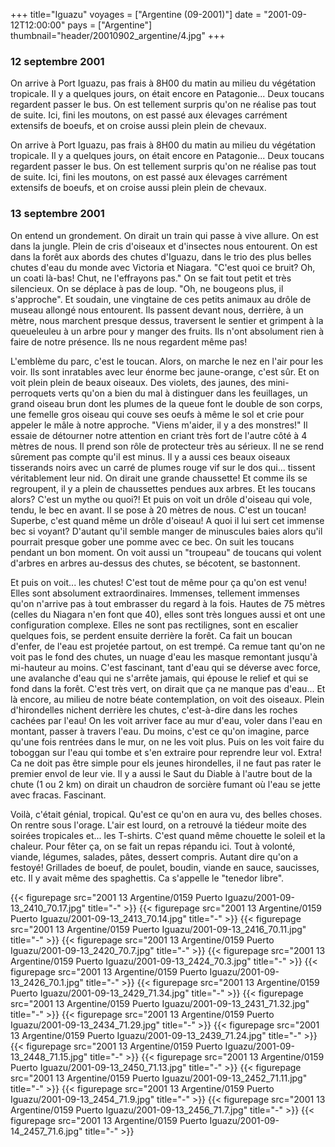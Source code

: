 +++
title="Iguazu"
voyages = ["Argentine (09-2001)"]
date = "2001-09-12T12:00:00"
pays = ["Argentine"]
thumbnail="header/20010902_argentine/4.jpg"
+++
### 12 septembre 2001

On arrive à Port Iguazu, pas frais à 8H00 du matin au milieu du végétation 
tropicale. Il y a quelques jours, on était encore en Patagonie... Deux toucans 
regardent passer le bus. On est tellement surpris qu'on ne réalise pas tout 
de suite. Ici, fini les moutons, on est passé aux élevages carrément extensifs 
de boeufs, et on croise aussi plein plein de chevaux.

On arrive à Port Iguazu, pas frais à 8H00 du matin au milieu du végétation 
tropicale. Il y a quelques jours, on était encore en Patagonie... Deux toucans 
regardent passer le bus. On est tellement surpris qu'on ne réalise pas tout 
de suite. Ici, fini les moutons, on est passé aux élevages carrément extensifs 
de boeufs, et on croise aussi plein plein de chevaux.

### 13 septembre 2001

On entend un grondement. On dirait un train qui passe à vive allure. On est 
dans la jungle. Plein de cris d'oiseaux et d'insectes nous entourent. On est 
dans la forêt aux abords des chutes d'Iguazu, dans le trio des plus belles chutes 
d'eau du monde avec Victoria et Niagara. "C'est quoi ce bruit? Oh, un coati 
là-bas! Chut, ne l'effrayons pas." On se fait tout petit et très silencieux. 
On se déplace à pas de loup. "Oh, ne bougeons plus, il s'approche". Et soudain, 
une vingtaine de ces petits animaux au drôle de museau allongé nous entourent. 
Ils passent devant nous, derrière, à un mètre, nous marchent presque dessus, 
traversent le sentier et grimpent à la queueleuleu à un arbre pour y manger 
des fruits. Ils n'ont absolument rien à faire de notre présence. Ils ne nous 
regardent même pas!

L'emblème du parc, c'est le toucan. Alors, on marche le nez en l'air pour les 
voir. Ils sont inratables avec leur énorme bec jaune-orange, c'est sûr. Et on 
voit plein plein de beaux oiseaux. Des violets, des jaunes, des mini-perroquets 
verts qu'on a bien du mal à distinguer dans les feuillages, un grand oiseau 
brun dont les plumes de la queue font le double de son corps, une femelle gros 
oiseau qui couve ses oeufs à même le sol et crie pour appeler le mâle à notre 
approche. "Viens m'aider, il y a des monstres!" Il essaie de détourner notre 
attention en criant très fort de l'autre côté à 4 mètres de nous. Il prend son 
rôle de protecteur très au sérieux. Il ne se rend sûrement pas compte qu'il 
est minus. Il y a aussi ces beaux oiseaux tisserands noirs avec un carré de 
plumes rouge vif sur le dos qui... tissent véritablement leur nid. On dirait 
une grande chaussette! Et comme ils se regroupent, il y a plein de chaussettes 
pendues aux arbres. Et les toucans alors? C'est un mythe ou quoi?! Et puis on 
voit un drôle d'oiseau qui vole, tendu, le bec en avant. Il se pose à 20 mètres 
de nous. C'est un toucan! Superbe, c'est quand même un drôle d'oiseau! A quoi 
il lui sert cet immense bec si voyant? D'autant qu'il semble manger de minuscules 
baies alors qu'il pourrait presque gober une pomme avec ce bec. On suit les 
toucans pendant un bon moment. On voit aussi un "troupeau" de toucans qui volent 
d'arbres en arbres au-dessus des chutes, se bécotent, se bastonnent.

Et puis on voit... les chutes! C'est tout de même pour ça qu'on est venu! Elles 
sont absolument extraordinaires. Immenses, tellement immenses qu'on n'arrive 
pas à tout embrasser du regard à la fois. Hautes de 75 mètres (celles du Niagara 
n'en font que 40), elles sont très longues aussi et ont une configuration complexe. 
Elles ne sont pas rectilignes, sont en escalier quelques fois, se perdent ensuite 
derrière la forêt. Ca fait un boucan d'enfer, de l'eau est projetée partout, 
on est trempé. Ca remue tant qu'on ne voit pas le fond des chutes, un nuage 
d'eau les masque remontant jusqu'à mi-hauteur au moins. C'est fascinant, tant 
d'eau qui se déverse avec force, une avalanche d'eau qui ne s'arrête jamais, 
qui épouse le relief et qui se fond dans la forêt. C'est très vert, on dirait 
que ça ne manque pas d'eau... Et là encore, au milieu de notre béate contemplation, 
on voit des oiseaux. Plein d'hirondelles nichent derrière les chutes, c'est-à-dire 
dans les roches cachées par l'eau! On les voit arriver face au mur d'eau, voler 
dans l'eau en montant, passer à travers l'eau. Du moins, c'est ce qu'on imagine, 
parce qu'une fois rentrées dans le mur, on ne les voit plus. Puis on les voit 
faire du toboggan sur l'eau qui tombe et s'en extraire pour reprendre leur vol. 
Extra! Ca ne doit pas être simple pour els jeunes hirondelles, il ne faut pas 
rater le premier envol de leur vie. Il y a aussi le Saut du Diable à l'autre 
bout de la chute (1 ou 2 km) on dirait un chaudron de sorcière fumant où l'eau 
se jette avec fracas. Fascinant.

Voilà, c'était génial, tropical. Qu'est ce qu'on en aura vu, des belles choses. 
On rentre sous l'orage. L'air est lourd, on a retrouvé la tiédeur moite des 
soirées tropicales et... les T-shirts. C'est quand même chouette le soleil et 
la chaleur. Pour fêter ça, on se fait un repas répandu ici. Tout à volonté, 
viande, légumes, salades, pâtes, dessert compris. Autant dire qu'on a festoyé! 
Grillades de boeuf, de poulet, boudin, viande en sauce, saucisses, etc. Il y 
avait même des spaghettis. Ca s'appelle le "tenedor libre".


<div id="TOTO">{{< figurepage src="2001 13 Argentine/0159 Puerto Iguazu/2001-09-13_2410_70.17.jpg" title="-"  >}}
{{< figurepage src="2001 13 Argentine/0159 Puerto Iguazu/2001-09-13_2413_70.14.jpg" title="-"  >}}
{{< figurepage src="2001 13 Argentine/0159 Puerto Iguazu/2001-09-13_2416_70.11.jpg" title="-"  >}}
{{< figurepage src="2001 13 Argentine/0159 Puerto Iguazu/2001-09-13_2420_70.7.jpg" title="-"  >}}
{{< figurepage src="2001 13 Argentine/0159 Puerto Iguazu/2001-09-13_2424_70.3.jpg" title="-"  >}}
{{< figurepage src="2001 13 Argentine/0159 Puerto Iguazu/2001-09-13_2426_70.1.jpg" title="-"  >}}
{{< figurepage src="2001 13 Argentine/0159 Puerto Iguazu/2001-09-13_2429_71.34.jpg" title="-"  >}}
{{< figurepage src="2001 13 Argentine/0159 Puerto Iguazu/2001-09-13_2431_71.32.jpg" title="-"  >}}
{{< figurepage src="2001 13 Argentine/0159 Puerto Iguazu/2001-09-13_2434_71.29.jpg" title="-"  >}}
{{< figurepage src="2001 13 Argentine/0159 Puerto Iguazu/2001-09-13_2439_71.24.jpg" title="-"  >}}
{{< figurepage src="2001 13 Argentine/0159 Puerto Iguazu/2001-09-13_2448_71.15.jpg" title="-"  >}}
{{< figurepage src="2001 13 Argentine/0159 Puerto Iguazu/2001-09-13_2450_71.13.jpg" title="-"  >}}
{{< figurepage src="2001 13 Argentine/0159 Puerto Iguazu/2001-09-13_2452_71.11.jpg" title="-"  >}}
{{< figurepage src="2001 13 Argentine/0159 Puerto Iguazu/2001-09-13_2454_71.9.jpg" title="-"  >}}
{{< figurepage src="2001 13 Argentine/0159 Puerto Iguazu/2001-09-13_2456_71.7.jpg" title="-"  >}}
{{< figurepage src="2001 13 Argentine/0159 Puerto Iguazu/2001-09-14_2457_71.6.jpg" title="-"  >}}
</DIV>

